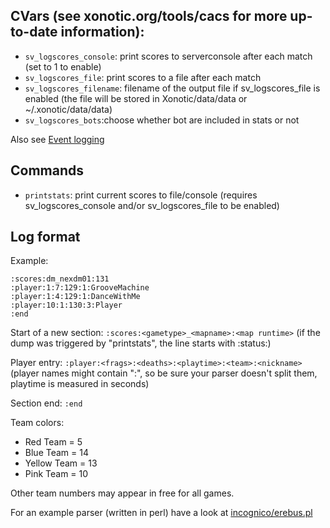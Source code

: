 ## CVars (see xonotic.org/tools/cacs for more up-to-date information):

* `sv_logscores_console`: print scores to serverconsole after each match (set to 1 to enable)
* `sv_logscores_file`: print scores to a file after each match 
* `sv_logscores_filename`: filename of the output file if sv_logscores_file is enabled (the file will be stored in Xonotic/data/data or ~/.xonotic/data/data)
* `sv_logscores_bots`:choose whether bot are included in stats or not

Also see [Event logging](./Event-logging)

## Commands

* `printstats`: print current scores to file/console (requires sv_logscores_console and/or sv_logscores_file to be enabled)

## Log format

Example:
```   
:scores:dm_nexdm01:131
:player:1:7:129:1:GrooveMachine
:player:1:4:129:1:DanceWithMe
:player:10:1:130:3:Player
:end
```   
Start of a new section:	`:scores:<gametype>_<mapname>:<map runtime>` (if the dump was triggered by "printstats", the line starts with :status:)

Player entry: `:player:<frags>:<deaths>:<playtime>:<team>:<nickname>` (player names might contain ":", so be sure your parser doesn't split them, playtime is measured in seconds)

Section end: `:end`

Team colors:
* Red Team	=  5
* Blue Team	= 14
* Yellow Team	= 13
* Pink Team	= 10

Other team numbers may appear in free for all games.

For an example parser (written in perl) have a look at [incognico/erebus.pl](https://gitlab.com/incognico/erebus/-/blob/master/erebus.pl)